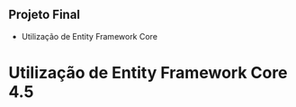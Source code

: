 ## Projeto Final

* Utilização de Entity Framework Core

# Utilização de Entity Framework Core 4.5

